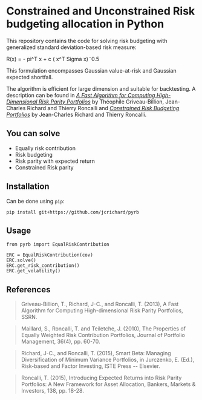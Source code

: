 Constrained and Unconstrained Risk budgeting allocation in Python
================

This repository contains the code for solving risk budgeting
with generalized standard deviation-based risk measure:

R(x) = - pi^T x + c ( x^T Sigma x)¨0.5

This formulation encompasses Gaussian value-at-risk and Gaussian expected shortfall.

The algorithm is efficient for large dimension and suitable for backtesting.
A description can be found in [*A Fast Algorithm for Computing High-Dimensional Risk Parity Portfolios*](https://papers.ssrn.com/sol3/papers.cfm?abstract_id=2325255)
by Théophile Griveau-Billion, Jean-Charles Richard and Thierry Roncalli and [*Constrained Risk Budgeting Portfolios*]()
by Jean-Charles Richard and Thierry Roncalli.

You can solve
------------------

- Equally risk contribution
- Risk budgeting
- Risk parity with expected return
- Constrained Risk parity

Installation
------------------
 Can be done using ``pip``: 

    pip install git+https://github.com/jcrichard/pyrb


Usage
------------------

    from pyrb import EqualRiskContribution

    ERC = EqualRiskContribution(cov)
    ERC.solve()
    ERC.get_risk_contribution()
    ERC.get_volatility()


References
------------------

>Griveau-Billion, T., Richard, J-C., and Roncalli, T. (2013), A Fast Algorithm for Computing High-dimensional Risk Parity Portfolios, SSRN.

>Maillard, S., Roncalli, T. and
    Teiletche, J. (2010), The Properties of Equally Weighted Risk Contribution Portfolios,
    Journal of Portfolio Management, 36(4), pp. 60-70.
    
>Richard, J-C., and Roncalli, T. (2015), Smart
    Beta: Managing Diversification of Minimum Variance Portfolios, in Jurczenko, E. (Ed.),
    Risk-based and Factor Investing, ISTE Press -- Elsevier.
    
>Roncalli, T. (2015), Introducing Expected Returns into Risk Parity Portfolios: A New Framework for Asset Allocation,
    Bankers, Markets & Investors, 138, pp. 18-28.
 
